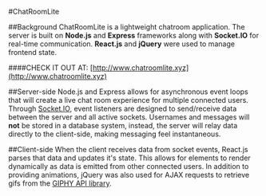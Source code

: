 #ChatRoomLite

##Background
ChatRoomLite is a lightweight chatroom application. The server is built on **Node.js** and **Express** frameworks along with **Socket.IO** for real-time communication. **React.js** and **jQuery** were used to manage frontend state.

####CHECK IT OUT AT: [http://www.chatroomlite.xyz](http://www.chatroomlite.xyz)

##Server-side
Node.js and Express allows for asynchronous event loops that will create a live chat room experience for multiple connected users. Through [Socket.IO](http://socket.io/), event listeners are designed to send/receive data between the server and all active sockets. Usernames and messages will **not** be stored in a database system, instead, the server will relay data directly to the client-side, making messaging feel instantaneous.

##Client-side
When the client receives data from socket events, React.js parses that data and updates it's state. This allows for elements to render dynamically as data is emitted from other connected users. In addition to providing animations, jQuery was also used for AJAX requests to retrieve gifs from the [GIPHY API library](https://github.com/Giphy/GiphyAPI).
